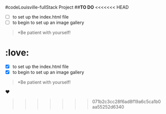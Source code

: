 #codeLouisville-fullStack Project
##**TO DO**
<<<<<<< HEAD
- [ ] to set up the index.html file
- [ ] to begin to set up an image gallery

>*Be patient with yourself! 

:love:
=======
- [x] to set up the index.html file
- [x] to begin to set up an image gallery

>*Be patient with yourself! 

:heart:
>>>>>>> 071b2c3cc28f6ad8f19a6c5ca1b0aa55252d6340
